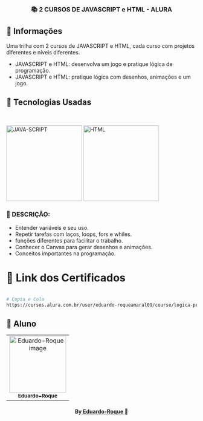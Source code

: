 <h3 align="center">
📚 2 CURSOS DE JAVASCRIPT e HTML - ALURA
</h3>

##  🔖 Informações

 <p>Uma trilha com 2 cursos de JAVASCRIPT e HTML, cada curso com projetos diferentes e níveis diferentes.</p>

 - JAVASCRIPT e HTML: desenvolva um jogo e pratique lógica de programação.
 - JAVASCRIPT e HTML: pratique lógica com desenhos, animações e um jogo.

##  🚀 Tecnologias Usadas

<br/>
<p align="left">
<img src="https://cdn.jsdelivr.net/gh/devicons/devicon/icons/javascript/javascript-original.svg" alt="JAVA-SCRIPT" width="200" height="200" />
<img src="https://cdn.jsdelivr.net/gh/devicons/devicon/icons/html5/html5-original.svg" alt="HTML" width="200" height="200" />
</p>

###  📜 DESCRIÇÃO:
 - Entender variáveis e seu uso.
 - Repetir tarefas com laços, loops, fors e whiles.
 - funções diferentes para facilitar o trabalho.
 - Conhecer o Canvas para gerar desenhos e animações.
 - Conceitos importantes na programação.

#  🔗 Link dos Certificados

```bash

# Copia e Cola
https://cursos.alura.com.br/user/eduardo-roqueamaral09/course/logica-programacao-javascript-html/certificate

```
##  🐠 Aluno
<table align="center">
<tr>
<td align="center">
<a href="https://github.com/Eduardo-Roque">
<img src="https://avatars.githubusercontent.com/u/94227038?s=400&u=0c061da14bb3c2f5bf9de8467443f49d7068c365&v=4" width="150px;" alt="Eduardo-Roque image" />
<br />
<sub><b>Eduardo-Roque</b></sub>
</a>
</td>
</tr>
</table>
<h4 align="center">
By<a href="https://github.com/Eduardo-Roque" target="_blank"> Eduardo-Roque </a>🐠
</h4>